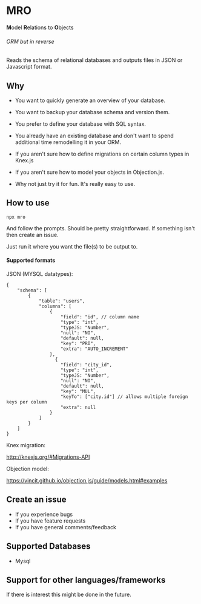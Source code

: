 # MRO

**M**odel **R**elations to **O**bjects

###### ORM but in reverse

Reads the schema of relational databases and outputs files in JSON or Javascript format. 


## Why

- You want to quickly generate an overview of your database. 

- You want to backup your database schema and version them.

- You prefer to define your database with SQL syntax. 

- You already have an existing database and don't want to spend additional time remodelling it in your ORM.

- If you aren't sure how to define migrations on certain column types in Knex.js

- If you aren't sure how to model your objects in Objection.js.

- Why not just try it for fun. It's really easy to use. 

## How to use

`npx mro`

And follow the prompts. Should be pretty straightforward. If something isn't then create an issue. 

Just run it where you want the file(s) to be output to. 


#### Supported formats

JSON (MYSQL datatypes):

```
{ 
    "schema": [
        {
            "table": "users",
            "columns": [
                {
                    "field": "id", // column name
                    "type": "int",                
                    "typeJS: "Number",
                    "null": "NO",
                    "default": null,
                    "key": "PRI",
                    "extra": "AUTO_INCREMENT"
                },
                  {
                    "field": "city_id",
                    "type": "int",                
                    "typeJS: "Number",
                    "null": "NO",
                    "default": null,
                    "key": "MUL",
                    "keyTo": ["city.id"] // allows multiple foreign keys per column
                    "extra": null
                }
            ]
        }
    ]
}
```


Knex migration:

http://knexjs.org/#Migrations-API

Objection model:

https://vincit.github.io/objection.js/guide/models.html#examples


## Create an issue

- If you experience bugs
- If you have feature requests 
- If you have general comments/feedback 

## Supported Databases

- Mysql

## Support for other languages/frameworks

If there is interest this might be done in the future.
